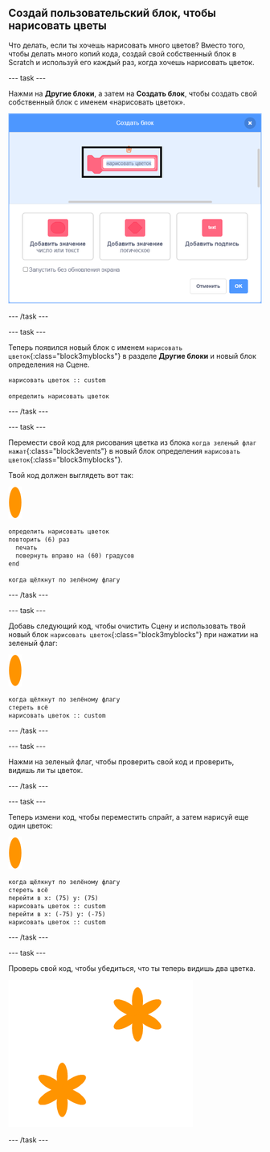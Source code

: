 ## Создай пользовательский блок, чтобы нарисовать цветы

Что делать, если ты хочешь нарисовать много цветов? Вместо того, чтобы делать много копий кода, создай свой собственный блок в Scratch и используй его каждый раз, когда хочешь нарисовать цветок.

--- task ---

Нажми на **Другие блоки**, а затем на **Создать блок**, чтобы создать свой собственный блок с именем «нарисовать цветок».

![скриншот](images/flower-make-block.png)

--- /task ---

--- task ---

Теперь появился новый блок с именем `нарисовать цветок`{:class="block3myblocks"} в разделе **Другие блоки** и новый блок определения на Сцене.

```blocks3
нарисовать цветок :: custom

определить нарисовать цветок
```

--- /task ---

--- task ---

Перемести свой код для рисования цветка из блока `когда зеленый флаг нажат`{:class="block3events"} в новый блок определения `нарисовать цветок`{:class="block3myblocks"}.

Твой код должен выглядеть вот так:

![спрайт цветка](images/flower-sprite.png)

```blocks3
определить нарисовать цветок
повторить (6) раз 
  печать
  повернуть вправо на (60) градусов
end

когда щёлкнут по зелёному флагу
```

--- /task ---

--- task ---

Добавь следующий код, чтобы очистить Сцену и использовать твой новый блок `нарисовать цветок`{:class="block3myblocks"} при нажатии на зеленый флаг:

![спрайт цветка](images/flower-sprite.png)

```blocks3
когда щёлкнут по зелёному флагу
стереть всё
нарисовать цветок :: custom
```

--- /task ---

--- task ---

Нажми на зеленый флаг, чтобы проверить свой код и проверить, видишь ли ты цветок.

--- /task ---

--- task ---

Теперь измени код, чтобы переместить спрайт, а затем нарисуй еще один цветок:

![спрайт цветка](images/flower-sprite.png)

```blocks3
когда щёлкнут по зелёному флагу
стереть всё
перейти в x: (75) y: (75)
нарисовать цветок :: custom
перейти в x: (-75) y: (-75)
нарисовать цветок :: custom 
```

--- /task ---

--- task ---

Проверь свой код, чтобы убедиться, что ты теперь видишь два цветка.

![скриншот](images/flower-two.png)

--- /task ---